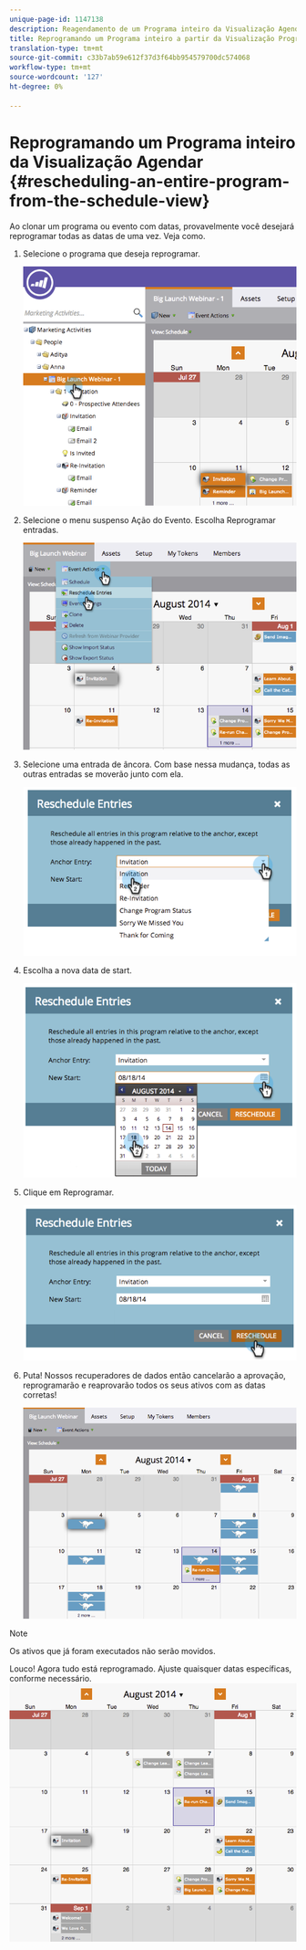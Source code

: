```yaml
---
unique-page-id: 1147138
description: Reagendamento de um Programa inteiro da Visualização Agendamento - Documentos do Marketing - Documentação do produto
title: Reprogramando um Programa inteiro a partir da Visualização Programar
translation-type: tm+mt
source-git-commit: c33b7ab59e612f37d3f64bb954579700dc574068
workflow-type: tm+mt
source-wordcount: '127'
ht-degree: 0%

---
```



# Reprogramando um Programa inteiro da Visualização Agendar {#rescheduling-an-entire-program-from-the-schedule-view}

Ao clonar um programa ou evento com datas, provavelmente você desejará reprogramar todas as datas de uma vez. Veja como.

1. Selecione o programa que deseja reprogramar.

   ![](assets/image2014-9-23-15-3a15-3a18.png)

1. Selecione o menu suspenso Ação do Evento. Escolha Reprogramar entradas.

   ![](assets/image2014-9-23-15-3a15-3a53.png)

1. Selecione uma entrada de âncora. Com base nessa mudança, todas as outras entradas se moverão junto com ela.

   ![](assets/image2014-9-23-15-3a18-3a23.png)

1. Escolha a nova data de start.

   ![](assets/image2014-9-23-15-3a18-3a37.png)

1. Clique em Reprogramar.

   ![](assets/image2014-9-23-15-3a18-3a54.png)

1. Puta! Nossos recuperadores de dados então cancelarão a aprovação, reprogramarão e reaprovarão todos os seus ativos com as datas corretas!

   ![](assets/image2014-9-23-15-3a19-3a1.png)

>[!NOTE]
>
>Os ativos que já foram executados não serão movidos.

Louco! Agora tudo está reprogramado. Ajuste quaisquer datas específicas, conforme necessário.    ![](assets/image2014-9-23-15-3a19-3a58.png)

